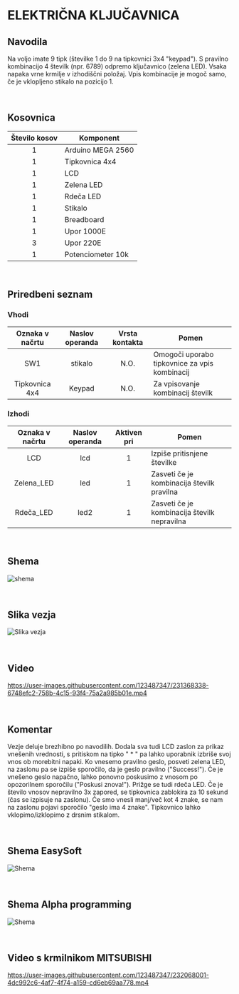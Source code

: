 # ELEKTRIČNA KLJUČAVNICA
## Navodila
Na voljo imate 9 tipk (številke 1 do 9 na tipkovnici 3x4 "keypad"). S pravilno kombinacijo 4 številk (npr. 6789) odpremo ključavnico (zelena LED). Vsaka napaka vrne krmilje v izhodiščni položaj. Vpis kombinacije je mogoč samo, če je vklopljeno stikalo na pozicijo 1. 

<br />

## Kosovnica

| Število kosov |    Komponent   |
| :-----------: |    ----------- |
|       1       | Arduino MEGA 2560    |
|       1       | Tipkovnica 4x4 |
|       1       | LCD            | 
|       1       | Zelena LED     | 
|    1          | Rdeča LED    |
|     1         | Stikalo        |
|    1          | Breadboard     |
|    1          | Upor 1000E     |
|    3          | Upor 220E     |
|    1          | Potenciometer 10k     |

<br />

## Priredbeni seznam

### Vhodi
| Oznaka v načrtu |    Naslov operanda   |    Vrsta kontakta   |    Pomen   |
| :-----------: |    :-----------: |  :-----------:     |    -----------  |
|       SW1      |  stikalo     |       N.O.       | Omogoči uporabo tipkovnice za vpis kombinacij             |
|       Tipkovnica 4x4       |   Keypad    |    N.O.          | Za vpisovanje kombinacij številk             |      


### Izhodi
| Oznaka v načrtu |    Naslov operanda   |    Aktiven pri   |    Pomen   |
| :-----------: |    :-----------: |  :-----------:     |    -----------  |
|      LCD       |   lcd    |       1      |     Izpiše pritisnjene številke         |
|       Zelena_LED      | led     |        1      |    Zasveti če je kombinacija številk pravilna          |    
|      Rdeča_LED       |   led2     |        1      |       Zasveti če je kombinacija številk nepravilna       |   

<br />

## Shema
![shema](https://user-images.githubusercontent.com/123487347/230547783-e755695b-7ce6-41fb-88cd-96b46885a3b1.png)

<br />

## Slika vezja
![Slika vezja](https://github.com/Snicl/projekt_ELEKTRICNA_KLJUCAVNICA/blob/main/Media/Slika%20vezja.jpg?raw=true)

<br />

## Video

https://user-images.githubusercontent.com/123487347/231368338-6748efc2-758b-4c15-93f4-75a2a985b01e.mp4

<br />

## Komentar
Vezje deluje brezhibno po navodilih. Dodala sva tudi LCD zaslon za prikaz vnešenih vrednosti, s pritiskom na tipko " * " pa lahko uporabnik izbriše svoj vnos ob morebitni napaki. Ko vnesemo pravilno geslo, posveti zelena LED, na zaslonu pa se izpiše sporočilo, da je geslo pravilno ("Success!"). Če je vnešeno geslo napačno, lahko ponovno poskusimo z vnosom po opozorilnem sporočilu ("Poskusi znova!"). Prižge se tudi rdeča LED. Če je število vnosov nepravilno 3x zapored, se tipkovnica zablokira za 10 sekund (čas se izpisuje na zaslonu). Če smo vnesli manj/več kot 4 znake, se nam na zaslonu pojavi sporočilo "geslo ima 4 znake". Tipkovnico lahko vklopimo/izklopimo z drsnim stikalom.

<br />

## Shema EasySoft

![Shema](https://user-images.githubusercontent.com/123487347/232062959-e0b215be-03a9-4764-a6d5-ee65452cf618.png)

<br />

## Shema Alpha programming

![Shema](https://user-images.githubusercontent.com/123487347/232063643-6aaf1888-110d-49e3-8b77-5a0849787465.png)

<br />

## Video s krmilnikom MITSUBISHI

https://user-images.githubusercontent.com/123487347/232068001-4dc992c6-4af7-4f74-a159-cd6eb69aa778.mp4



